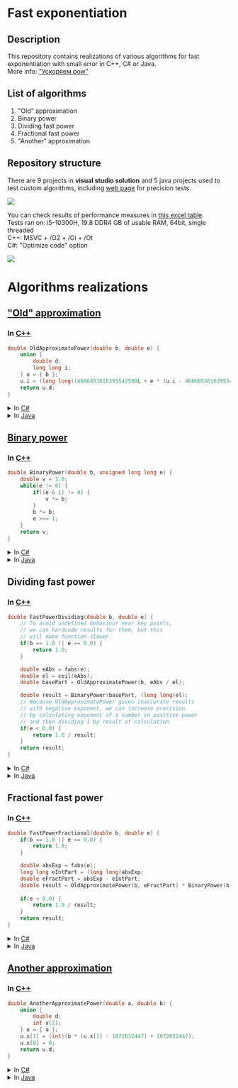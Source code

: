 # Fast exponentiation

## Description

This repository contains realizations of various algorithms for fast exponentiation with small error in C++, C# or Java.  
More info: ["Ускоряем pow"](https://habr.com/ru/post/584662/)

## List of algorithms

1. "Old" approximation
2. Binary power
3. Dividing fast power
4. Fractional fast power
5. "Another" approximation

## Repository structure

There are 9 projects in **visual studio solution** and 5 java projects used to test custom algorithms, including [web page](https://alordash.github.io/FastExponentiation/publish/wwwroot/) for precision tests.

<img src="Previews/Chart.png" />

You can check results of performance measures in [this excel table](Performance%20results/Results.xlsx).  
Tests ran on: i5-10300H, 19.8 DDR4 GB of usable RAM, 64bit, single threaded  
C++: MSVC + /O2 + /Oi + /Ot  
C#: "Optimize code" option  

<img src="Previews/С++_Speed.png" />

# Algorithms realizations

## ["Old" approximation](https://habr.com/ru/company/infopulse/blog/336110/)

### In [C++](https://github.com/alordash/FastExponentiation/blob/main/FastExponentiation/FastMathCpp/FastMath.cpp#L16)
```c++
double OldApproximatePower(double b, double e) {
    union {
        double d;
        long long i;
    } u = { b };
    u.i = (long long)(4606853616395542500L + e * (u.i - 4606853616395542500L));
    return u.d;
}
```
<details>
<summary>In <a href="https://github.com/alordash/FastExponentiation/blob/main/FastExponentiation/FastMath/FastMath.cs#L20">C#</a></summary>

```C#
double OldApproximatePower(double b, double e) {
    long i = BitConverter.DoubleToInt64Bits(b);
    i = (long)(FastMath.doubleApproximator + e * (i - FastMath.doubleApproximator));
    return BitConverter.Int64BitsToDouble(i);
}
```
</details>

<details>
<summary>In <a href="https://github.com/alordash/FastExponentiation/blob/main/Java/FastMath/src/FastMath.java#L18">Java</a></summary>

```java
double OldApproximatePower(double b, double e) {
    long i = Double.doubleToLongBits(b);
    i = (long) (FastMath.doubleApproximator + e * (i - FastMath.doubleApproximator));
    return Double.longBitsToDouble(i);
}
```
</details>

## [Binary power](https://en.wikipedia.org/wiki/Exponentiation_by_squaring)

### In [C++](https://github.com/alordash/FastExponentiation/blob/main/FastExponentiation/FastMathCpp/FastMath.cpp#L3)
```c++
double BinaryPower(double b, unsigned long long e) {
    double v = 1.0;
    while(e != 0) {
        if((e & 1) != 0) {
            v *= b;
        }
        b *= b;
        e >>= 1;
    }
    return v;
}
```
<details>
<summary>In <a href="https://github.com/alordash/FastExponentiation/blob/main/FastExponentiation/FastMath/FastMath.cs#L4">C#</a></summary>

```c#
double BinaryPower(double b, UInt64 e) {
    double v = 1d;
    while(e != 0) {
        if((e & 1) != 0) {
            v *= b;
        }
        b *= b;
        e >>= 1;
    }
    return v;
}
```
</details>

<details>
<summary>In <a href="https://github.com/alordash/FastExponentiation/blob/main/Java/FastMath/src/FastMath.java#L2">Java</a></summary>

```java
double BinaryPower(double b, long e) {
    double v = 1d;
    while (e > 0) {
        if ((e & 1) != 0) {
            v *= b;
        }
        b *= b;
        e >>= 1;
    }
    return v;
}
```
</details>

## Dividing fast power
### In [C++](https://github.com/alordash/FastExponentiation/blob/main/FastExponentiation/FastMathCpp/FastMath.cpp#L28)
```c++
double FastPowerDividing(double b, double e) {
    // To avoid undefined behaviour near key points,
    // we can hardcode results for them, but this
    // will make function slower.
    if(b == 1.0 || e == 0.0) {
        return 1.0;
    }

    double eAbs = fabs(e);
    double el = ceil(eAbs);
    double basePart = OldApproximatePower(b, eAbs / el);

    double result = BinaryPower(basePart, (long long)el);
    // Because OldApproximatePower gives inaccurate results
    // with negative exponent, we can increase precision
    // by calculating exponent of a number in positive power
    // and then dividing 1 by result of calculation
    if(e < 0.0) {
        return 1.0 / result;
    }
    return result;
}
```
<details>
<summary>In <a href="https://github.com/alordash/FastExponentiation/blob/main/FastExponentiation/FastMath/FastMath.cs#L26">C#</a></summary>

```c#
double FastPowerDividing(double b, double e) {
    if(b == 1d || e == 0d) {
        return 1d;
    }

    var eAbs = Math.Abs(e);
    var el = Math.Ceiling(eAbs);
    var basePart = OldApproximatePower(b, eAbs / el);
    var result = BinaryPower(basePart, (long)el);
    
    if(e < 0d) {
        return 1d / result;
    }
    return result;
}
```
</details>

<details>
<summary>In <a href="https://github.com/alordash/FastExponentiation/blob/main/Java/FastMath/src/FastMath.java#L24">Java</a></summary>

```java
double FastPowerDividing(double b, double e) {
    if (b == 1d || e == 0d) {
        return 1d;
    }

    var eAbs = Math.abs(e);
    var el = Math.ceil(eAbs);
    var basePart = OldApproximatePower(b, eAbs / el);
    var result = BinaryPower(basePart, (long) el);
    
    if (e < 0d) {
        return 1d / result;
    }
    return result;
}
```
</details>

## Fractional fast power
### In [C++](https://github.com/alordash/FastExponentiation/blob/main/FastExponentiation/FastMathCpp/FastMath.cpp#L58)
```c++
double FastPowerFractional(double b, double e) {
    if(b == 1.0 || e == 0.0) {
        return 1.0;
    }

    double absExp = fabs(e);
    long long eIntPart = (long long)absExp;
    double eFractPart = absExp - eIntPart;
    double result = OldApproximatePower(b, eFractPart) * BinaryPower(b, eIntPart);
    
    if(e < 0.0) {
        return 1.0 / result;
    }
    return result;
}
```
<details>
<summary>In <a href="https://github.com/alordash/FastExponentiation/blob/main/FastExponentiation/FastMath/FastMath.cs#L58">C#</a></summary>

```c#
double FastPowerFractional(double b, double e) {
    if(b == 1d || e == 0d) {
        return 1d;
    }

    double absExp = Math.Abs(e);
    long eIntPart = (long)absExp;
    double eFractPart = absExp - eIntPart;
    double result = OldApproximatePower(b, eFractPart) * BinaryPower(b, eIntPart);

    if(e < 0d) {
        return 1d / result;
    }
    return result;
}
```
</details>

<details>
<summary>In <a href="https://github.com/alordash/FastExponentiation/blob/main/Java/FastMath/src/FastMath.java#L53">Java</a></summary>

```java
double FastPowerFractional(double b, double e) {
    if (b == 1d || e == 0d) {
        return 1d;
    }

    double absExp = Math.abs(e);
    long eIntPart = (long)absExp;
    double eFractPart = absExp - eIntPart;
    double result = OldApproximatePower(b, eFractPart) * BinaryPower(b, eIntPart);

    if(e < 0d) {
        return 1d / result;
    }
    return result;
}
```
</details>

## [Another approximation](https://martin.ankerl.com/2007/10/04/optimized-pow-approximation-for-java-and-c-c/)

### In [C++](https://github.com/alordash/FastExponentiation/blob/main/FastExponentiation/FastMathCpp/FastMath.cpp#L77)
```c++
double AnotherApproximatePower(double a, double b) {
    union {
        double d;
        int x[2];
    } u = { a };
    u.x[1] = (int)(b * (u.x[1] - 1072632447) + 1072632447);
    u.x[0] = 0;
    return u.d;
}
```
<details>
<summary>In <a href="https://github.com/alordash/FastExponentiation/blob/main/FastExponentiation/FastMath/FastMath.cs#L77">C#</a></summary>
    
```c#
double AnotherApproxPower(double a, double b) {
    int tmp = (int)(BitConverter.DoubleToInt64Bits(a) >> 32);
    int tmp2 = (int)(b * (tmp - 1072632447) + 1072632447);
    return BitConverter.Int64BitsToDouble(((long)tmp2) << 32);
}
```
</details>

<details>
<summary>In <a href="https://github.com/alordash/FastExponentiation/blob/main/Java/FastMath/src/FastMath.java#L72">Java</a></summary>

```java
double AnotherApproxPower(double a, double b) {
    int tmp = (int)(Double.doubleToLongBits(a) >> 32);
    int tmp2 = (int)(b * (tmp - 1072632447) + 1072632447);
    return Double.longBitsToDouble(((long)tmp2) << 32);
}
```
</details>
